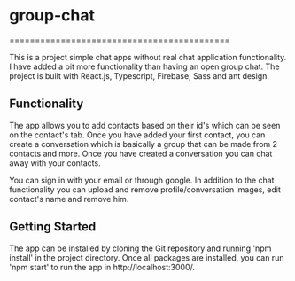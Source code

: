 # group-chat
===========================================

This is a project simple chat apps without real chat application functionality. I have added a bit more functionality than having an open group chat. The project is built with React.js, Typescript, Firebase, Sass and ant design.

## Functionality
The app allows you to add contacts based on their id's which can be seen on the contact's tab. Once you have added your first contact, you can create a conversation which is basically a group that can be made from 2 contacts and more. Once you have created a conversation you can chat away with your contacts.

You can sign in with your email or through google. In addition to the chat functionality you can upload and remove profile/conversation images, edit contact's name and remove him.

## Getting Started
The app can be installed by cloning the Git repository and running 'npm install' in the project directory.
Once all packages are installed, you can run 'npm start' to run the app in http://localhost:3000/.
